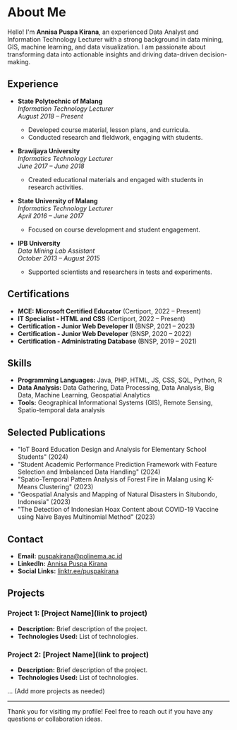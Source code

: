 # About Me

Hello! I'm **Annisa Puspa Kirana**, an experienced Data Analyst and Information Technology Lecturer with a strong background in data mining, GIS, machine learning, and data visualization. I am passionate about transforming data into actionable insights and driving data-driven decision-making.

## Experience

- **State Polytechnic of Malang**  
  *Information Technology Lecturer*  
  *August 2018 – Present*  
  - Developed course material, lesson plans, and curricula.
  - Conducted research and fieldwork, engaging with students.

- **Brawijaya University**  
  *Informatics Technology Lecturer*  
  *June 2017 – June 2018*  
  - Created educational materials and engaged with students in research activities.

- **State University of Malang**  
  *Informatics Technology Lecturer*  
  *April 2016 – June 2017*  
  - Focused on course development and student engagement.

- **IPB University**  
  *Data Mining Lab Assistant*  
  *October 2013 – August 2015*  
  - Supported scientists and researchers in tests and experiments.

## Certifications

- **MCE: Microsoft Certified Educator** (Certiport, 2022 – Present)
- **IT Specialist - HTML and CSS** (Certiport, 2022 – Present)
- **Certification - Junior Web Developer II** (BNSP, 2021 – 2023)
- **Certification - Junior Web Developer** (BNSP, 2020 – 2022)
- **Certification - Administrating Database** (BNSP, 2019 – 2021)

## Skills

- **Programming Languages:** Java, PHP, HTML, JS, CSS, SQL, Python, R
- **Data Analysis:** Data Gathering, Data Processing, Data Analysis, Big Data, Machine Learning, Geospatial Analytics
- **Tools:** Geographical Informational Systems (GIS), Remote Sensing, Spatio-temporal data analysis

## Selected Publications

- "IoT Board Education Design and Analysis for Elementary School Students" (2024)
- "Student Academic Performance Prediction Framework with Feature Selection and Imbalanced Data Handling" (2024)
- "Spatio-Temporal Pattern Analysis of Forest Fire in Malang using K-Means Clustering" (2023)
- "Geospatial Analysis and Mapping of Natural Disasters in Situbondo, Indonesia" (2023)
- "The Detection of Indonesian Hoax Content about COVID-19 Vaccine using Naive Bayes Multinomial Method" (2023)

## Contact

- **Email:** puspakirana@polinema.ac.id
- **LinkedIn:** [Annisa Puspa Kirana](https://id.linkedin.com/in/annisapuspakirana/en)
- **Social Links:** [linktr.ee/puspakirana](http://linktr.ee/puspakirana)

## Projects

### Project 1: [Project Name](link to project)
- **Description:** Brief description of the project.
- **Technologies Used:** List of technologies.

### Project 2: [Project Name](link to project)
- **Description:** Brief description of the project.
- **Technologies Used:** List of technologies.

... (Add more projects as needed)

---

Thank you for visiting my profile! Feel free to reach out if you have any questions or collaboration ideas.
